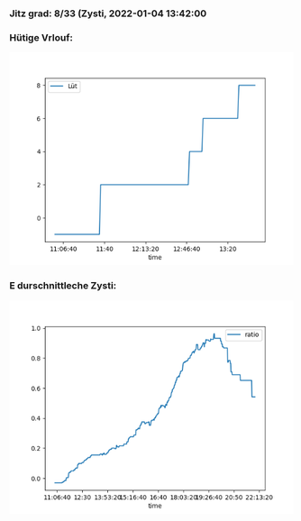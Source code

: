 ### Jitz grad: 8/33 (Zysti, 2022-01-04 13:42:00

### Hütige Vrlouf:
![Graph](Today.png)

### E durschnittleche Zysti:
![Graph](Zysti.png)